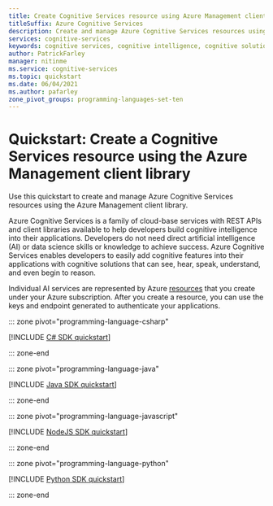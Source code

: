 ```yaml
---
title: Create Cognitive Services resource using Azure Management client library
titleSuffix: Azure Cognitive Services
description: Create and manage Azure Cognitive Services resources using the Azure Management client library.
services: cognitive-services
keywords: cognitive services, cognitive intelligence, cognitive solutions, ai services
author: PatrickFarley
manager: nitinme
ms.service: cognitive-services
ms.topic: quickstart
ms.date: 06/04/2021
ms.author: pafarley
zone_pivot_groups: programming-languages-set-ten
---
```


# Quickstart: Create a Cognitive Services resource using the Azure Management client library

Use this quickstart to create and manage Azure Cognitive Services resources using the Azure Management client library.

Azure Cognitive Services is a family of cloud-base services with REST APIs and client libraries available to help developers build cognitive intelligence into their applications. Developers do not need direct artificial intelligence (AI) or data science skills or knowledge to achieve success. Azure Cognitive Services enables developers to easily add cognitive features into their applications with cognitive solutions that can see, hear, speak, understand, and even begin to reason.

Individual AI services are represented by Azure [resources](../azure-resource-manager/management/manage-resources-portal.md) that you create under your Azure subscription. After you create a resource, you can use the keys and endpoint generated to authenticate your applications.

::: zone pivot="programming-language-csharp"

[!INCLUDE [C# SDK quickstart](includes/quickstarts/management-csharp.md)]

::: zone-end

::: zone pivot="programming-language-java"

[!INCLUDE [Java SDK quickstart](includes/quickstarts/management-java.md)]

::: zone-end

::: zone pivot="programming-language-javascript"

[!INCLUDE [NodeJS SDK quickstart](includes/quickstarts/management-node.md)]

::: zone-end

::: zone pivot="programming-language-python"

[!INCLUDE [Python SDK quickstart](includes/quickstarts/management-python.md)]

::: zone-end
